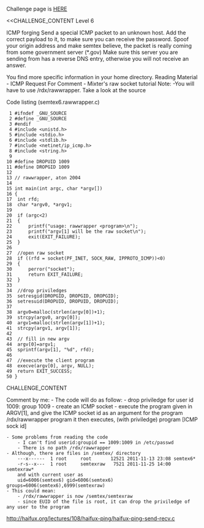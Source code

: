 Challenge page is <a href="http://www.overthewire.org/wargames/semtex/semtex6.shtml">HERE</a>

<<CHALLENGE_CONTENT
Level 6

ICMP forging
Send a special ICMP packet to an unknown host. Add the correct payload to it, to make sure you can receive the password. Spoof your origin address and make semtex believe, the packet is really coming from some government server (*.gov) Make sure this server you are sending from has a reverse DNS entry, otherwise you will not receive an answer.

You find more specific information in your home directory.
Reading Material
	- ICMP Request For Comment
	- Mixter's raw socket tutorial
Note:
	-You will have to use /rdx/rawwrapper. Take a look at the source

Code listing (semtex6.rawwrapper.c)

	 1 #ifndef _GNU_SOURCE
	 2 #define _GNU_SOURCE
	 3 #endif
	 4 #include <unistd.h> 
	 5 #include <stdio.h>
	 6 #include <stdlib.h>
	 7 #include <netinet/ip_icmp.h>
	 8 #include <string.h>
	 9 
	10 #define DROPUID 1009
	11 #define DROPGID 1009
	12 
	13 // rawwrapper, aton 2004
	14 
	15 int main(int argc, char *argv[])
	16 {
	17 	int rfd;
	18 	char *argv0, *argv1;
	19 		
	20 	if (argc<2)
	21 	{ 
	22 		printf("usage: rawwrapper <program>\n");
	23 		printf("argv[1] will be the raw socket\n");
	24 		exit(EXIT_FAILURE);
	25 	}
	26 	
	27 	//open raw socket
	28 	if ((rfd = socket(PF_INET, SOCK_RAW, IPPROTO_ICMP))<0)
	29 	{
	30 		perror("socket");
	31 		return EXIT_FAILURE;
	32 	}
	33 	
	34 	//drop priviledges
	35 	setresgid(DROPGID, DROPGID, DROPGID);
	36 	setresuid(DROPUID, DROPUID, DROPUID); 
	37 
	38 	argv0=malloc(strlen(argv[0])+1);
	39 	strcpy(argv0, argv[0]);
	40 	argv1=malloc(strlen(argv[1])+1);
	41 	strcpy(argv1, argv[1]);	
	42 	
	43 	// fill in new argv
	44 	argv[0]=argv1;
	45 	sprintf(argv[1], "%d", rfd);
	46 	
	47 	//execute the client program
	48 	execve(argv[0], argv, NULL);
	49 	return EXIT_SUCCESS;
	50 }

CHALLENGE_CONTENT

Comment by me:
	- The code will do as follow:
		- drop priviledge for user id 1009: group 1009 
		- create an ICMP socket
		- execute the program given in ARGV[1], and give the ICMP socket id as an argument for the program
			/rdx/rawwrapper program
		it then executes, (with priviledge)
			program [ICMP sock id]

	- Some problems from reading the code
		- I can't find userid:groupid == 1009:1009 in /etc/passwd
		- There is no path /rdx/rawwrapper
	- Although, there are files in /semtex/ directory
		---x------  1 root     root       12521 2011-11-13 23:08 semtex6*
		-r-s--x---  1 root     semtexraw   7521 2011-11-25 14:00 semtexraw*
		and with current user as
		uid=6006(semtex6) gid=6006(semtex6) groups=6006(semtex6),6999(semtexraw)
	- This could mean:
		- /rdx/rawwrapper is now /semtex/semtexraw
		- since EUID of the file is root, it can drop the priviledge of any user to the program

http://haifux.org/lectures/108/haifux-ping/haifux-ping-send-recv.c